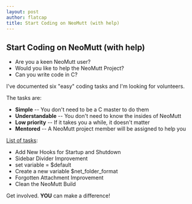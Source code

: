 ```yaml
---
layout: post
author: flatcap
title: Start Coding on NeoMutt (with help)
---
```


## Start Coding on NeoMutt (with help)

- Are you a keen NeoMutt user?
- Would you like to help the NeoMutt Project?
- Can you write code in C?

I've documented six "easy" coding tasks and I'm looking for volunteers.

The tasks are:

- **Simple**         -- You don't need to be a C master to do them
- **Understandable** -- You don't need to know the insides of NeoMutt
- **Low priority**   -- If it takes you a while, it doesn't matter
- **Mentored**       -- A NeoMutt project member will be assigned to help you

[List of tasks](https://github.com/neomutt/neomutt/issues?q=is%3Aissue%20is%3Aopen%20label%3Aeasy):

- Add New Hooks for Startup and Shutdown
- Sidebar Divider Improvement
- set variable = $default
- Create a new variable $net_folder_format
- Forgotten Attachment Improvement
- Clean the NeoMutt Build

Get involved.  **YOU** can make a difference!

